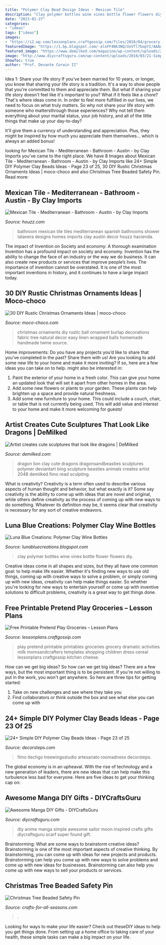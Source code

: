 ```yaml
---
title: "Polymer Clay Bead Design Ideas - Mexican Tile"
description: "Clay polymer bottles wine vines bottle flower flowers diy"
date: "2023-01-27"
categories:
- "ideas"
tags: ["ideas"]
images:
- "https://i2.wp.com/lessonplans.craftgossip.com/files/2016/04/grocery-store-printables-v.jpg?fit=600,900"
featuredImage: "https://1.bp.blogspot.com/-aloFF4Nk3NQ/UxVTl7bopYI/AAAAAAAAG04/lP0RujUyFZE/s1600/IMG_3385.jpg"
featured_image: "https://www.demilked.com/magazine/wp-content/uploads/2015/09/lion_dragon_by_dragonsandbeasties-d7rivsq-700x600.jpg"
image: "http://www.diycraftsguru.com/wp-content/uploads/2016/03/21-Simple-Anime.jpg"
ShowToc: true
author: "Prof. Devante Corwin II"
---
```



Idea 1: Share your life story
If you've been married for 10 years, or longer, you know that sharing your life story is a tradition. It's a way to show people that you're committed to them and appreciate them. But what if sharing your life story doesn't feel like it's important to you? What if it feels like a chore?
That's where ideas come in. In order to feel more fulfilled in our lives, we need to focus on what truly matters. So why not share your life story with someone who mattersthrough those experiences? Why not tell them everything about your marital status, your job history, and all of the little things that make up your day-to-day?

It'll give them a currency of understanding and appreciation. Plus, they might be inspired by how much you appreciate them themselves... which is always an added bonus!

	

		
looking for Mexican Tile - Mediterranean - Bathroom - Austin - by Clay Imports you've came to the right place. We have 8 Images about Mexican Tile - Mediterranean - Bathroom - Austin - by Clay Imports like 24+ Simple DIY Polymer Clay Beads Ideas - Page 23 of 25, 30 DIY Rustic Christmas Ornaments Ideas | moco-choco and also Christmas Tree Beaded Safety Pin. Read more:
		
    
## Mexican Tile - Mediterranean - Bathroom - Austin - By Clay Imports

<img loading=lazy src="https://st.hzcdn.com/simgs/0f41faff0ea1bbd3_4-0728/mediterranean-bathroom.jpg" onerror="this.onerror=null;this.src='https://tse1.mm.bing.net/th?id=OIP.AG5pTnmkmICImV7eN4mNjAHaLD&amp;pid=15.1';" alt="Mexican Tile - Mediterranean - Bathroom - Austin - by Clay Imports">

_Source: houzz.com_

>bathroom mexican tile tiles mediterranean spanish bathrooms shower talavera designs homes imports clay austin decor houzz hacienda. 

	

The impact of Invention on Society and economy: A thorough examination
Invention has a profound impact on society and economy. Invention has the ability to change the face of an industry or the way we do business. It can also create new products or services that improve people’s lives. The importance of invention cannot be overstated. It is one of the most important inventions in history, and it continues to have a large impact today.

    
## 30 DIY Rustic Christmas Ornaments Ideas | Moco-choco

<img loading=lazy src="https://mocochocodotcom.files.wordpress.com/2014/11/ra-ball-christmas-ornaments.jpg?w=750" onerror="this.onerror=null;this.src='https://tse2.mm.bing.net/th?id=OIP.VyOrxiIQc2fQbvCnvsNg_gHaJu&amp;pid=15.1';" alt="30 DIY Rustic Christmas Ornaments Ideas | moco-choco">

_Source: moco-choco.com_

>christmas ornaments diy rustic ball ornament burlap decorations fabric tree natural decor easy linen wrapped balls homemade handmade twine source. 

	

Home improvements: Do you have any projects you’d like to share that you’ve completed in the past? Share them with us!
Are you looking to add some new life to your home and make it more inviting? If so, here are a few ideas you can take on to help. might also be interested in: 
1. Paint the exterior of your home in a fresh color. This can give your home an updated look that will set it apart from other homes in the area. 
2. Add some new flowers or plants to your garden. These plants can help brighten up a space and provide natural freshness. 
3. Add some new furniture to your home. This could include a couch, chair, or table that is not currently being used. This will add value and interest to your home and make it more welcoming for guests!

    
## Artist Creates Cute Sculptures That Look Like Dragons | DeMilked

<img loading=lazy src="https://www.demilked.com/magazine/wp-content/uploads/2015/09/lion_dragon_by_dragonsandbeasties-d7rivsq-700x600.jpg" onerror="this.onerror=null;this.src='https://tse2.mm.bing.net/th?id=OIP.ZUsla2D5iU5QoIZeb4uTnAHaGW&amp;pid=15.1';" alt="Artist creates cute sculptures that look like dragons | DeMilked">

_Source: demilked.com_

>dragon lion clay cute dragons dragonsandbeasties sculptures polymer deviantart bing sculpture beasties animals creates artist 2048 demilked fimo read sculpting. 

	

What is creativity?
Creativity is a term often used to describe various aspects of human thought and behavior, but what exactly is it? Some say creativity is the ability to come up with ideas that are novel and original, while others define creativity as the process of coming up with new ways to do something. Whatever its definition may be, it seems clear that creativity is necessary for any sort of creative endeavors.

    
## Luna Blue Creations: Polymer Clay Wine Bottles

<img loading=lazy src="https://1.bp.blogspot.com/-aloFF4Nk3NQ/UxVTl7bopYI/AAAAAAAAG04/lP0RujUyFZE/s1600/IMG_3385.jpg" onerror="this.onerror=null;this.src='https://tse4.mm.bing.net/th?id=OIP.3T2MLEw9I4flCs8D8-bYOAHaLC&amp;pid=15.1';" alt="Luna Blue Creations: Polymer Clay Wine Bottles">

_Source: lunabluecreations.blogspot.com_

>clay polymer bottles wine vines bottle flower flowers diy. 

	

Creative ideas come in all shapes and sizes, but they all have one common goal: to help make life easier. Whether it's finding new ways to use old things, coming up with creative ways to solve a problem, or simply coming up with new ideas, creativity can help make things easier. So whether you're looking for new ways to entertain yourself or come up with inventive solutions to difficult problems, creativity is a great way to get things done.

    
## Free Printable Pretend Play Groceries – Lesson Plans

<img loading=lazy src="https://i2.wp.com/lessonplans.craftgossip.com/files/2016/04/grocery-store-printables-v.jpg?fit=600,900" onerror="this.onerror=null;this.src='https://tse3.mm.bing.net/th?id=OIP.IDXqBAuRnNa4rPnjIgUmXgHaLH&amp;pid=15.1';" alt="Free Printable Pretend Play Groceries – Lesson Plans">

_Source: lessonplans.craftgossip.com_

>play pretend printable printables groceries grocery dramatic activities milk momsandcrafters templates shopping children dress cereal lessonplans craftgossip kitchen cheese. 

	

How can we get big ideas?
So how can we get big ideas? There are a few ways, but the most important thing is to be persistent. If you're not willing to put in the work, you won't get anywhere. So here are three tips for getting started: 
1. Take on new challenges and see where they take you 
2. Find collaborators or think outside the box and see what else you can come up with 

    
## 24+ Simple DIY Polymer Clay Beads Ideas - Page 23 Of 25

<img loading=lazy src="https://decorsteps.com/wp-content/uploads/2019/01/24-Simple-DIY-Polymer-Clay-Beads-Ideas-23.jpg" onerror="this.onerror=null;this.src='https://tse4.mm.bing.net/th?id=OIP.udfsFq1yMz7taIpbpq9AzgHaJ4&amp;pid=15.1';" alt="24+ Simple DIY Polymer Clay Beads Ideas - Page 23 of 25">

_Source: decorsteps.com_

>fimo itechgo treewingsstudio artesanato roomadness decorsteps. 

	

The global economy is in an upheaval. With the rise of technology and a new generation of leaders, there are new ideas that can help make this turbulence less bad for everyone. Here are five ideas to get your thinking cap on: 

    
## Awesome Manga DIY Gifts - DIYCraftsGuru

<img loading=lazy src="http://www.diycraftsguru.com/wp-content/uploads/2016/03/21-Simple-Anime.jpg" onerror="this.onerror=null;this.src='https://tse4.mm.bing.net/th?id=OIP.iw9ttM3dKJVvUEVc7UXh4wHaKk&amp;pid=15.1';" alt="Awesome Manga DIY Gifts - DIYCraftsGuru">

_Source: diycraftsguru.com_

>diy anime manga simple awesome sailor moon inspired crafts gifts diycraftsguru scarf super found gift. 

	

Brainstorming: What are some ways to brainstorm creative ideas?
Brainstorming is one of the most important aspects of creative thinking. By brainstorming, you can come up with ideas for new projects and products. Brainstorming can help you come up with new ways to solve problems and come up with new ideas for businesses. Brainstorming can also help you come up with new ways to sell your products or services.

    
## Christmas Tree Beaded Safety Pin

<img loading=lazy src="https://www.crafts-for-all-seasons.com/images/christmas-tree-beaded-safety-pin.jpg" onerror="this.onerror=null;this.src='https://tse1.mm.bing.net/th?id=OIP.-eWvuEmzLzuy45Gxw7ueGwHaF7&amp;pid=15.1';" alt="Christmas Tree Beaded Safety Pin">

_Source: crafts-for-all-seasons.com_

>. 

	

Looking for ways to make your life easier? Check out theseDIY ideas to help you get things done. From setting up a home office to taking care of your health, these simple tasks can make a big impact on your life.

